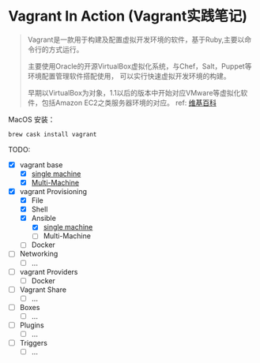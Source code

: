 # Vagrant In Action (Vagrant实践笔记)

> Vagrant是一款用于构建及配置虚拟开发环境的软件，基于Ruby,主要以命令行的方式运行。
>
> 主要使用Oracle的开源VirtualBox虚拟化系统，与Chef，Salt，Puppet等环境配置管理软件搭配使用， 可以实行快速虚拟开发环境的构建。
>
> 早期以VirtualBox为对象，1.1以后的版本中开始对应VMware等虚拟化软件，包括Amazon EC2之类服务器环境的对应。
> ref: [维基百科](https://zh.wikipedia.org/wiki/Vagrant)

MacOS 安装：

```bash
brew cask install vagrant
```

TODO:

- [x] vagrant base
  - [x] [single machine](vagrant-single-vm/)
  - [x] [Multi-Machine](vagrant-multi-vm/)
- [x] vagrant Provisioning
  - [x] File
  - [x] Shell
  - [x] Ansible
    - [x] [single machine](vagrant-single-vm-with-ansible/)
    - [ ] Multi-Machine
  - [ ] Docker
- [ ] Networking
  - [ ] ...
- [ ] vagrant Providers
  - [ ] Docker
- [ ] Vagrant Share
  - [ ] ...
- [ ] Boxes
  - [ ] ...
- [ ] Plugins
  - [ ] ...
- [ ] Triggers
  - [ ] ...